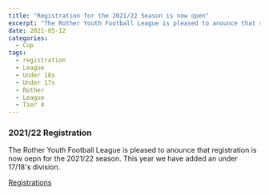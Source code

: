 ```yaml
---
title: "Registration for the 2021/22 Season is now open"
excerpt: "The Rother Youth Football League is pleased to anounce that registration is now oepn for the 2021/22 season"
date: 2021-05-12
categories:
  - Cup
tags: 
  - registration
  - League
  - Under 18s
  - Under 17s
  - Rother
  - League
  - Tier 4
---
```


### 2021/22 Registration
The Rother Youth Football League is pleased to anounce that registration is now oepn for the 2021/22 season. This year we have added an under 17/18's division.

[Registrations](https://www.rotherleague.org.uk/registration.html) 

